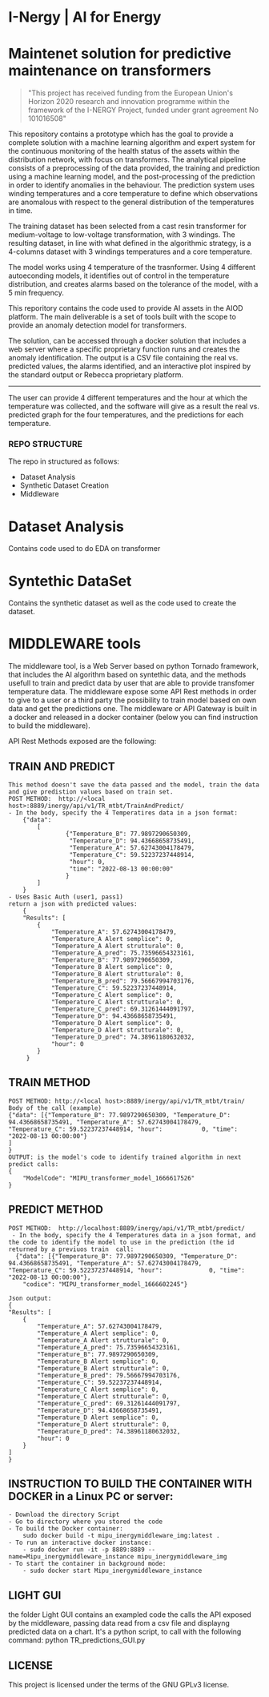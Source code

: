 # I-Nergy | AI for Energy
# Maintenet solution for predictive maintenance on transformers
> "This project has received funding from the European Union's Horizon 2020 research and innovation programme within the framework of the I-NERGY Project, funded under grant agreement No 101016508"
 
This repository contains a prototype which has the goal to provide a complete solution with a machine learning algorithm and expert system for the continuous monitoring of the health status of the assets within the distribution network, with focus on transformers. 
The analytical pipeline consists of a preprocessing of the data provided, the training and prediction using a machine learning model, and the post-processing of the prediction in order to identify anomalies in the behaviour.  The prediction system uses winding temperatures and a core temperature to define which observations are anomalous with respect to the general distribution of the temperatures in time.

The training dataset has been selected from a cast resin transformer for medium-voltage to low-voltage transformation, with 3 windings. The resulting dataset, in line with what defined in the algorithmic strategy, is a 4-columns dataset with 3 windings temperatures and a core temperature.

The model works using 4 temperature of the trasnformer. Using 4 different autoeconding models, it identifies out of control in the temperature distribution, and creates alarms based on the tolerance of the model, with a 5 min frequency.

This reporitory contains the code used to provide AI assets in the AIOD platform. 
The main deliverable is a set of tools built with the scope to provide an anomaly detection model for transformers. 

The solution, can be accessed through a docker solution that includes a web server where a specific proprietary function runs and creates the anomaly identification. The output is a CSV file containing the real vs. predicted values, the alarms identified, and an interactive plot inspired by the standard output or Rebecca proprietary platform.

_________________________________________________________________________________________

The user can provide 4 different temperatures and the hour at which the temperature was collected, and the software will give as a result the real vs. predicted graph for the four temperatures, and the predictions for each temperature.

### REPO STRUCTURE
The repo in structured as follows:
- Dataset Analysis
- Synthetic Dataset Creation
- Middleware
	
 # Dataset Analysis
 Contains code used to do EDA on transformer 
 
 # Syntethic DataSet
 Contains the synthetic dataset as well as the code used to create the dataset. 
        
# MIDDLEWARE tools

The middleware tool, is a Web Server based on python Tornado framework, that includes the AI algorithm  based on syntethic data, and the methods usefull to train and predict data by user that are able to provide transfomer temperature data.
The middleware expose some  API Rest methods in order to give to a user or a third party the possibility to train model based on own data and  get the predictions one.
The middleware or API Gateway is built in a docker and released in a docker container (below you can find instruction to build the middleware).

API Rest Methods exposed are the following:

## TRAIN AND PREDICT
    This method doesn't save the data passed and the model, train the data and give predistion values based on train set.
    POST METHOD:  http://<local host>:8889/inergy/api/v1/TR_mtbt/TrainAndPredict/
    - In the body, specify the 4 Temperatires data in a json format:
        {"data": 
            [
                    {"Temperature_B": 77.9897290650309, 
                     "Temperature_D": 94.43668658735491, 
                     "Temperature_A": 57.62743004178479, 
                     "Temperature_C": 59.52237237448914, 
                     "hour": 0, 
                     "time": "2022-08-13 00:00:00"
                    }
            ]
        }
    - Uses Basic Auth (user1, pass1)
    return a json with predicted values:
        {
        "Results": [
            {
                "Temperature_A": 57.62743004178479,
                "Temperature_A Alert semplice": 0,
                "Temperature_A Alert strutturale": 0,
                "Temperature_A_pred": 75.73596654323161,
                "Temperature_B": 77.9897290650309,
                "Temperature_B Alert semplice": 0,
                "Temperature_B Alert strutturale": 0,
                "Temperature_B_pred": 79.56667994703176,
                "Temperature_C": 59.52237237448914,
                "Temperature_C Alert semplice": 0,
                "Temperature_C Alert strutturale": 0,
                "Temperature_C_pred": 69.31261444091797,
                "Temperature_D": 94.43668658735491,
                "Temperature_D Alert semplice": 0,
                "Temperature_D Alert strutturale": 0,
                "Temperature_D_pred": 74.38961180632032,
                "hour": 0
            }
         }
## TRAIN METHOD 
    POST METHOD: http://<local host>:8889/inergy/api/v1/TR_mtbt/train/
    Body of the call (example)
    {"data": [{"Temperature_B": 77.9897290650309, "Temperature_D": 94.43668658735491, "Temperature_A": 57.62743004178479, "Temperature_C": 59.52237237448914, "hour": 			0, "time": "2022-08-13 00:00:00"}
	]
    }
    OUTPUT: is the model's code to identify trained algorithm in next predict calls:
	{
		"ModelCode": "MIPU_transformer_model_1666617526"
	}
    
## PREDICT METHOD
    POST METHOD:  http://localhost:8889/inergy/api/v1/TR_mtbt/predict/
     - In the body, specify the 4 Temperatures data in a json format, and the code to identify the model to use in the prediction (the id returned by a previuos train  call:
      {"data": [{"Temperature_B": 77.9897290650309, "Temperature_D": 94.43668658735491, "Temperature_A": 57.62743004178479, "Temperature_C": 59.52237237448914, "hour":             0, "time": "2022-08-13 00:00:00"}, 
        "codice": "MIPU_transformer_model_1666602245"}
    
    Json output:
    {
	"Results": [
		{
			"Temperature_A": 57.62743004178479,
			"Temperature_A Alert semplice": 0,
			"Temperature_A Alert strutturale": 0,
			"Temperature_A_pred": 75.73596654323161,
			"Temperature_B": 77.9897290650309,
			"Temperature_B Alert semplice": 0,
			"Temperature_B Alert strutturale": 0,
			"Temperature_B_pred": 79.56667994703176,
			"Temperature_C": 59.52237237448914,
			"Temperature_C Alert semplice": 0,
			"Temperature_C Alert strutturale": 0,
			"Temperature_C_pred": 69.31261444091797,
			"Temperature_D": 94.43668658735491,
			"Temperature_D Alert semplice": 0,
			"Temperature_D Alert strutturale": 0,
			"Temperature_D_pred": 74.38961180632032,
			"hour": 0
		}
	]
	}
    
## INSTRUCTION TO BUILD THE CONTAINER WITH DOCKER in a Linux PC or server:
	- Download the directory Script
	- Go to directory where you stored the code
	- To build the Docker container: 
		sudo docker build -t mipu_inergymiddleware_img:latest .
	- To run an interactive docker instance: 
		- sudo docker run -it -p 8889:8889 --name=Mipu_inergymiddleware_instance mipu_inergymiddleware_img
	- To start the container in background mode:
		- sudo docker start Mipu_inergymiddleware_instance


## LIGHT GUI
the folder Light GUI contains an exampled code the calls the API exposed by the middleware, passing data read from a csv file and displayng predicted data on a chart.
It's a python script, to call with the following command: python TR_predictions_GUI.py

## LICENSE

This project is licensed under the terms of the GNU GPLv3 license.
